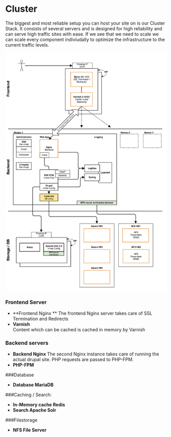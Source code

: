 # Cluster

The biggest and most reliable setup you can host your site on is our Cluster Stack. It consists of several servers and is designed for high reliability and can serve high traffic sites with ease. If we see that we need to scale we can scale every component indiviudally to optimize the infrastructure to the current traffic levels.

![Schematic overview Cluster stack](cluster.png)

### Frontend Server
* **Frontend Nginx  **
The frontend Nginx server takes care of SSL Termination and Redirects
* **Varnish**  
Content which can be cached is cached in memory by Varnish

### Backend servers
* **Backend Nginx**
The second Nginx instance takes care of running the actual drupal site. PHP requests are passed to PHP-FPM.
* **PHP-FPM**

###Database
* **Database MariaDB**

###Caching / Search:
* **In-Memory cache Redis**
* **Search Apache Solr**

###Filestorage
* **NFS File Server**
